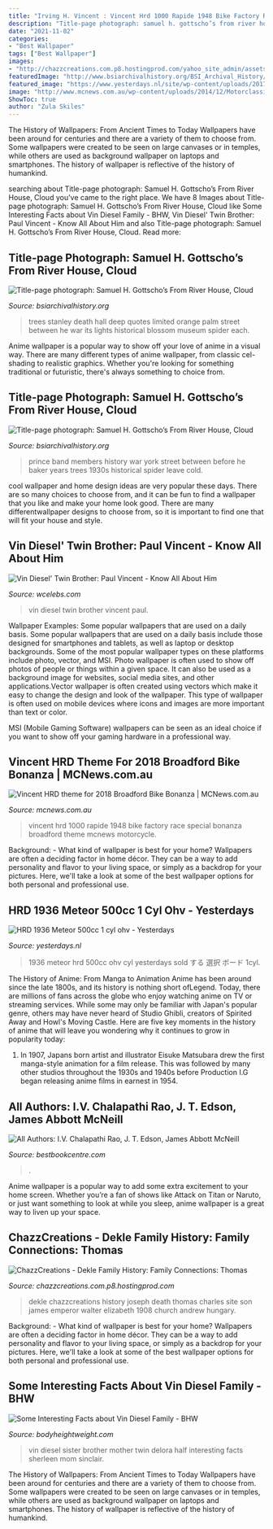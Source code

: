 ```yaml
---
title: "Irving H. Vincent : Vincent Hrd 1000 Rapide 1948 Bike Factory Race Special Bonanza Broadford Theme Mcnews Motorcycle"
description: "Title-page photograph: samuel h. gottscho’s from river house, cloud"
date: "2021-11-02"
categories:
- "Best Wallpaper"
tags: ["Best Wallpaper"]
images:
- "http://chazzcreations.com.p8.hostingprod.com/yahoo_site_admin/assets/images/Andrew_Deakle_.301152042_std.jpg"
featuredImage: "http://www.bsiarchivalhistory.org/BSI_Archival_History/Woodys_pt_1_files/droppedImage_15.png"
featured_image: "https://www.yesterdays.nl/site/wp-content/uploads/2017/04/HRD-1936-Meteor-HV-2.jpg"
image: "http://www.mcnews.com.au/wp-content/uploads/2014/12/Motorclassica-2014-1948-Vincent-HRD-Rapide-1000-Factory-Race-Special-RHS3.jpg"
ShowToc: true
author: "Zula Skiles"
---
```



The History of Wallpapers: From Ancient Times to Today
Wallpapers have been around for centuries and there are a variety of them to choose from. Some wallpapers were created to be seen on large canvases or in temples, while others are used as background wallpaper on laptops and smartphones. The history of wallpaper is reflective of the history of humankind.

	

		
searching about Title-page photograph: Samuel H. Gottscho’s From River House, Cloud you've came to the right place. We have 8 Images about Title-page photograph: Samuel H. Gottscho’s From River House, Cloud like Some Interesting Facts about Vin Diesel Family - BHW, Vin Diesel&#039; Twin Brother: Paul Vincent - Know All About Him and also Title-page photograph: Samuel H. Gottscho’s From River House, Cloud. Read more:
		
    
## Title-page Photograph: Samuel H. Gottscho’s From River House, Cloud

<img loading=lazy src="http://www.bsiarchivalhistory.org/BSI_Archival_History/Woodys_pt_1_files/droppedImage_15.png" onerror="this.onerror=null;this.src='https://tse2.mm.bing.net/th?id=OIP.jbwZ1x2eaVUZJRcO2bdMPQHaEi&amp;pid=15.1';" alt="Title-page photograph: Samuel H. Gottscho’s From River House, Cloud">

_Source: bsiarchivalhistory.org_

>trees stanley death hall deep quotes limited orange palm street between he war its lights historical blossom museum spider each. 

	

Anime wallpaper is a popular way to show off your love of anime in a visual way. There are many different types of anime wallpaper, from classic cel-shading to realistic graphics. Whether you're looking for something traditional or futuristic, there's always something to choice from.

    
## Title-page Photograph: Samuel H. Gottscho’s From River House, Cloud

<img loading=lazy src="https://www.bsiarchivalhistory.org/BSI_Archival_History/Woodys_pt_1_files/droppedImage_13.jpg" onerror="this.onerror=null;this.src='https://tse4.mm.bing.net/th?id=OIP.Ian6nR3ZLVsyPcRSffaLkQHaDx&amp;pid=15.1';" alt="Title-page photograph: Samuel H. Gottscho’s From River House, Cloud">

_Source: bsiarchivalhistory.org_

>prince band members history war york street between before he baker years trees 1930s historical spider leave cold. 

	

cool wallpaper and home design ideas are very popular these days. There are so many choices to choose from, and it can be fun to find a wallpaper that you like and make your home look good. There are many differentwallpaper designs to choose from, so it is important to find one that will fit your house and style.

    
## Vin Diesel&#039; Twin Brother: Paul Vincent - Know All About Him

<img loading=lazy src="https://www.wcelebs.com/wp-content/uploads/2018/01/vin-diesel-twin-brother-a-758x474.jpg" onerror="this.onerror=null;this.src='https://tse2.mm.bing.net/th?id=OIP.wKrt4ViI_Ew-MmP6Ev2-vQHaEo&amp;pid=15.1';" alt="Vin Diesel&#039; Twin Brother: Paul Vincent - Know All About Him">

_Source: wcelebs.com_

>vin diesel twin brother vincent paul. 

	

Wallpaper Examples: Some popular wallpapers that are used on a daily basis.
Some popular wallpapers that are used on a daily basis include those designed for smartphones and tablets, as well as laptop or desktop backgrounds. Some of the most popular wallpaper types on these platforms include photo, vector, and MSI. 
Photo wallpaper is often used to show off photos of people or things within a given space. It can also be used as a background image for websites, social media sites, and other applications.Vector wallpaper is often created using vectors which make it easy to change the design and look of the wallpaper. This type of wallpaper is often used on mobile devices where icons and images are more important than text or color. 

MSI (Mobile Gaming Software) wallpapers can be seen as an ideal choice if you want to show off your gaming hardware in a professional way.

    
## Vincent HRD Theme For 2018 Broadford Bike Bonanza | MCNews.com.au

<img loading=lazy src="http://www.mcnews.com.au/wp-content/uploads/2014/12/Motorclassica-2014-1948-Vincent-HRD-Rapide-1000-Factory-Race-Special-RHS3.jpg" onerror="this.onerror=null;this.src='https://tse2.mm.bing.net/th?id=OIP.bJ9W7WXY6LLYO21eVDuflwHaE8&amp;pid=15.1';" alt="Vincent HRD theme for 2018 Broadford Bike Bonanza | MCNews.com.au">

_Source: mcnews.com.au_

>vincent hrd 1000 rapide 1948 bike factory race special bonanza broadford theme mcnews motorcycle. 

	

Background: - What kind of wallpaper is best for your home?
Wallpapers are often a deciding factor in home décor. They can be a way to add personality and flavor to your living space, or simply as a backdrop for your pictures. Here, we'll take a look at some of the best wallpaper options for both personal and professional use.

    
## HRD 1936 Meteor 500cc 1 Cyl Ohv - Yesterdays

<img loading=lazy src="https://www.yesterdays.nl/site/wp-content/uploads/2017/04/HRD-1936-Meteor-HV-2.jpg" onerror="this.onerror=null;this.src='https://tse3.mm.bing.net/th?id=OIP._o15HwCVTbbWPGUQVlMhnwHaFj&amp;pid=15.1';" alt="HRD 1936 Meteor 500cc 1 cyl ohv - Yesterdays">

_Source: yesterdays.nl_

>1936 meteor hrd 500cc ohv cyl yesterdays sold する 選択 ボード 1cyl. 

	

The History of Anime: From Manga to Animation
Anime has been around since the late 1800s, and its history is nothing short ofLegend. Today, there are millions of fans across the globe who enjoy watching anime on TV or streaming services. While some may only be familiar with Japan's popular genre, others may have never heard of Studio Ghibli, creators of Spirited Away and Howl's Moving Castle. Here are five key moments in the history of anime that will leave you wondering why it continues to grow in popularity today:
1) In 1907, Japans born artist and illustrator Eisuke Matsubara drew the first manga-style animation for a film release. This was followed by many other studios throughout the 1930s and 1940s before Production I.G began releasing anime films in earnest in 1954.

    
## All Authors: I.V. Chalapathi Rao, J. T. Edson, James Abbott McNeill

<img loading=lazy src="https://www.bestbookcentre.com/categories/elenalappin/7926at1.jpg" onerror="this.onerror=null;this.src='https://tse3.mm.bing.net/th?id=OIP.HFsETZLAxljHLW1y-tOB9gAAAA&amp;pid=15.1';" alt="All Authors: I.V. Chalapathi Rao, J. T. Edson, James Abbott McNeill">

_Source: bestbookcentre.com_

>. 

	

Anime wallpaper is a popular way to add some extra excitement to your home screen. Whether you’re a fan of shows like Attack on Titan or Naruto, or just want something to look at while you sleep, anime wallpaper is a great way to liven up your space.

    
## ChazzCreations - Dekle Family History: Family Connections: Thomas

<img loading=lazy src="http://chazzcreations.com.p8.hostingprod.com/yahoo_site_admin/assets/images/Andrew_Deakle_.301152042_std.jpg" onerror="this.onerror=null;this.src='https://tse4.mm.bing.net/th?id=OIP.MmUQzEKIC8yCjW57-G_KsgHaM9&amp;pid=15.1';" alt="ChazzCreations - Dekle Family History: Family Connections: Thomas">

_Source: chazzcreations.com.p8.hostingprod.com_

>dekle chazzcreations history joseph death thomas charles site son james emperor walter elizabeth 1908 church andrew hungary. 

	

Background: - What kind of wallpaper is best for your home?
Wallpapers are often a deciding factor in home décor. They can be a way to add personality and flavor to your living space, or simply as a backdrop for your pictures. Here, we'll take a look at some of the best wallpaper options for both personal and professional use.

    
## Some Interesting Facts About Vin Diesel Family - BHW

<img loading=lazy src="https://bodyheightweight.com/wp-content/uploads/2019/01/Vin-Diesel-family-1.jpg" onerror="this.onerror=null;this.src='https://tse1.mm.bing.net/th?id=OIP.O9i1UzX9geE3so9yZPC-SwHaGL&amp;pid=15.1';" alt="Some Interesting Facts about Vin Diesel Family - BHW">

_Source: bodyheightweight.com_

>vin diesel sister brother mother twin delora half interesting facts sherleen mom sinclair. 

	

The History of Wallpapers: From Ancient Times to Today
Wallpapers have been around for centuries and there are a variety of them to choose from. Some wallpapers were created to be seen on large canvases or in temples, while others are used as background wallpaper on laptops and smartphones. The history of wallpaper is reflective of the history of humankind.

